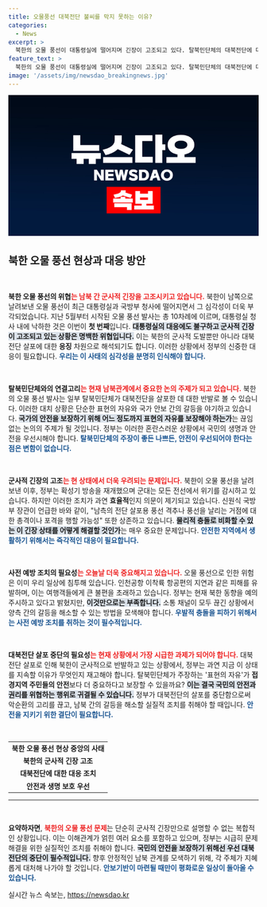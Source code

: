 ```yaml
---
title: 오물풍선 대북전단 불씨를 막지 못하는 이유?
categories:
  - News
excerpt: >
  북한의 오물 풍선이 대통령실에 떨어지며 긴장이 고조되고 있다. 탈북민단체의 대북전단에 대한 반응으로 불거진 이 사태는 군사적 충돌의 위험성을 내포하고 있다. 정부의 즉각적인 대응이 절실하다.
feature_text: >
  북한의 오물 풍선이 대통령실에 떨어지며 긴장이 고조되고 있다. 탈북민단체의 대북전단에 대한 반응으로 불거진 이 사태는 군사적 충돌의 위험성을 내포하고 있다. 정부의 즉각적인 대응이 절실하다.
image: '/assets/img/newsdao_breakingnews.jpg'
---
```


<p><img src="/assets/img/newsdao_breakingnews.jpg" alt="implanttips 속보" /></p>

<h2 data-ke-size="size26">북한 오물 풍선 현상과 대응 방안</h2>

<p data-ke-size="size16">&nbsp;</p>

<p><strong>북한 오물 풍선의 위협</strong><b><span style="color: #ee2323;">는 남북 간 군사적 긴장을 고조시키고 있습니다.</span></b> 북한이 남쪽으로 날려보낸 오물 풍선이 최근 대통령실과 국방부 청사에 떨어지면서 그 심각성이 더욱 부각되었습니다. 지난 5월부터 시작된 오물 풍선 발사는 총 10차례에 이르며, 대통령실 청사 내에 낙하한 것은 이번이 <strong>첫 번째</strong>입니다. <b><span style="background-color: #21538527;">대통령실의 대응에도 불구하고 군사적 긴장이 고조되고 있는 상황은 명백한 위협입니다.</span></b> 이는 북한의 군사적 도발뿐만 아니라 대북전단 살포에 대한 <strong>응징</strong> 차원으로 해석되기도 합니다. 이러한 상황에서 정부의 신중한 대응이 필요합니다. <b><span style="color: #1a5490;">우리는 이 사태의 심각성을 분명히 인식해야 합니다.</span></b></p>

<p data-ke-size="size16">&nbsp;</p>

<p><strong>탈북민단체와의 연결고리</strong><b><span style="color: #ee2323;">는 현재 남북관계에서 중요한 논의 주제가 되고 있습니다.</span></b> 북한의 오물 풍선 발사는 일부 탈북민단체가 대북전단을 살포한 데 대한 반발로 볼 수 있습니다. 이러한 대치 상황은 단순한 표현의 자유와 국가 안보 간의 갈등을 야기하고 있습니다. <b><span style="background-color: #21538527;">국가의 안전을 보장하기 위해 어느 정도까지 표현의 자유를 보장해야 하는가</span></b>는 끊임없는 논의의 주제가 될 것입니다. 정부는 이러한 혼란스러운 상황에서 국민의 생명과 안전을 우선시해야 합니다. <b><span style="color: #1a5490;">탈북민단체의 주장이 좋든 나쁘든, 안전이 우선되어야 한다는 점은 변함이 없습니다.</span></b></p>

<p data-ke-size="size16">&nbsp;</p>

<p><strong>군사적 긴장의 고조</strong><b><span style="color: #ee2323;">는 현 상태에서 더욱 우려되는 문제입니다.</span></b> 북한이 오물 풍선을 날려보낸 이후, 정부는 확성기 방송을 재개했으며 군대는 모든 전선에서 위기를 감시하고 있습니다. 하지만 이러한 조치가 과연 <strong>효율적</strong>인지 의문이 제기되고 있습니다. 신원식 국방부 장관이 언급한 바와 같이, "남측의 전단 살포용 풍선 격추나 풍선을 날리는 거점에 대한 총격이나 포격을 행할 가능성" 또한 상존하고 있습니다. <b><span style="background-color: #21538527;">물리적 충돌로 비화할 수 있는 이 긴장 상태를 어떻게 해결할 것인가</span></b>는 매우 중요한 문제입니다. <b><span style="color: #1a5490;">안전한 지역에서 생활하기 위해서는 즉각적인 대응이 필요합니다.</span></b> </p>

<p data-ke-size="size16">&nbsp;</p>

<p><strong>사전 예방 조치의 필요성</strong><b><span style="color: #ee2323;">는 오늘날 더욱 중요해지고 있습니다.</span></b> 오물 풍선으로 인한 위험은 이미 우리 일상에 침투해 있습니다. 인천공항 이착륙 항공편의 지연과 같은 피해를 유발하며, 이는 여행객들에게 큰 불편을 초래하고 있습니다. 정부는 현재 북한 동향을 예의주시하고 있다고 밝혔지만, <b><span style="background-color: #21538527;">이것만으로는 부족합니다.</span></b> 소통 채널이 모두 끊긴 상황에서 양측 간의 갈등을 해소할 수 있는 방법을 모색해야 합니다. <b><span style="color: #1a5490;">우발적 충돌을 피하기 위해서는 사전 예방 조치를 취하는 것이 필수적입니다.</span></b> </p>

<p data-ke-size="size16">&nbsp;</p>

<p><strong>대북전단 살포 중단의 필요성</strong><b><span style="color: #ee2323;">는 현재 상황에서 가장 시급한 과제가 되어야 합니다.</span></b> 대북전단 살포로 인해 북한이 군사적으로 반발하고 있는 상황에서, 정부는 과연 지금 이 상태를 지속할 이유가 무엇인지 재고해야 합니다. 탈북민단체가 주장하는 '표현의 자유'가 <strong>접경지역 주민들의 안전</strong>보다 더 중요하다고 보장할 수 있을까요? <b><span style="background-color: #21538527;">이는 결국 국민의 안전과 권리를 위협하는 행위로 귀결될 수 있습니다.</span></b> 정부가 대북전단의 살포를 중단함으로써 악순환의 고리를 끊고, 남북 간의 갈등을 해소할 실질적 조치를 취해야 할 때입니다. <b><span style="color: #1a5490;">안전을 지키기 위한 결단이 필요합니다.</span></b></p>

<p data-ke-size="size16">&nbsp;</p>

<table>
<tr>
<td style="text-align: center; height: 17px;"><b>북한 오물 풍선 현상 중앙의 사태</b></td>
</tr>
<tr>
<td style="text-align: center; height: 17px;"><b>북한의 군사적 긴장 고조</b></td>
</tr>
<tr>
<td style="text-align: center; height: 17px;"><b>대북전단에 대한 대응 조치</b></td>
</tr>
<tr>
<td style="text-align: center; height: 17px;"><b>안전과 생명 보호 우선</b></td>
</tr>
</table>

<hr/>

<p data-ke-size="size16">&nbsp;</p>

<p><strong>요약하자면</strong>, <b><span style="color: #ee2323;">북한의 오물 풍선 문제</span></b>는 단순히 군사적 긴장만으로 설명할 수 없는 복합적인 상황입니다. 이는 이해관계가 얽힌 여러 요소를 포함하고 있으며, 정부는 시급히 문제 해결을 위한 실질적인 조치를 취해야 합니다. <b><span style="background-color: #21538527;">국민의 안전을 보장하기 위해선 우선 대북전단의 중단이 필수적입니다.</span></b> 향후 안정적인 남북 관계를 모색하기 위해, 각 주체가 지혜롭게 대처해 나가야 할 것입니다. <b><span style="color: #1a5490;">안보기반이 마련될 때만이 평화로운 일상이 돌아올 수 있습니다.</span></b></p>
실시간 뉴스 속보는, <a href="https://newsdao.kr" rel="dofollow">https://newsdao.kr</a>


